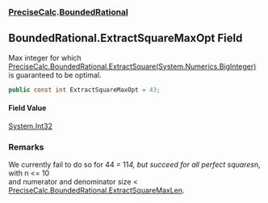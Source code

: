 ### [PreciseCalc](PreciseCalc.md 'PreciseCalc').[BoundedRational](PreciseCalc.BoundedRational.md 'PreciseCalc.BoundedRational')

## BoundedRational.ExtractSquareMaxOpt Field

Max integer for which [PreciseCalc.BoundedRational.ExtractSquare(System.Numerics.BigInteger)](https://docs.microsoft.com/en-us/dotnet/api/PreciseCalc.BoundedRational.ExtractSquare#PreciseCalc_BoundedRational_ExtractSquare_System_Numerics_BigInteger_ 'PreciseCalc.BoundedRational.ExtractSquare(System.Numerics.BigInteger)') is guaranteed to be optimal.

```csharp
public const int ExtractSquareMaxOpt = 43;
```

#### Field Value
[System.Int32](https://docs.microsoft.com/en-us/dotnet/api/System.Int32 'System.Int32')

### Remarks
We currently fail to do so for 44 = 11*4, but succeed for all perfect squares*n, with n <= 10  
and numerator and denominator size < [PreciseCalc.BoundedRational.ExtractSquareMaxLen](https://docs.microsoft.com/en-us/dotnet/api/PreciseCalc.BoundedRational.ExtractSquareMaxLen 'PreciseCalc.BoundedRational.ExtractSquareMaxLen').